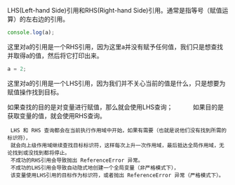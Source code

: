 LHS(Left-hand Side)引用和RHS(Right-hand Side)引用。通常是指等号（赋值运算）的左右边的引用。  
```js
console.log(a);
```
这里对a的引用是一个RHS引用，因为这里a并没有赋予任何值，我们只是想查找并取得a的值，然后将它打印出来。
```js
a = 2;
```
这里对a的引用是一个LHS引用，因为我们并不关心当前的值是什么，只是想要为赋值操作找到目标。


如果查找的目的是对变量进行赋值，那么就会使用LHS查询；
   如果目的是获取变量的值，就会使用RHS查询。
     
     LHS 和 RHS 查询都会在当前执行作用域中开始，如果有需要（也就是说他们没有找到所需的标识符），
     就会向上级作用域继续查找目标标识符，这样每次上升一次作用域，最后抵达全局作用域，无论找到或没找到都将停止。
     不成功的RHS引用会导致抛出 ReferenceError 异常。
     不成功的LHS引用会导致自动隐式地创建一个全局变量（非严格模式下），
     该变量使用LHS引用的目标作为标识符，或者抛出 ReferenceError 异常（严格模式下）。
